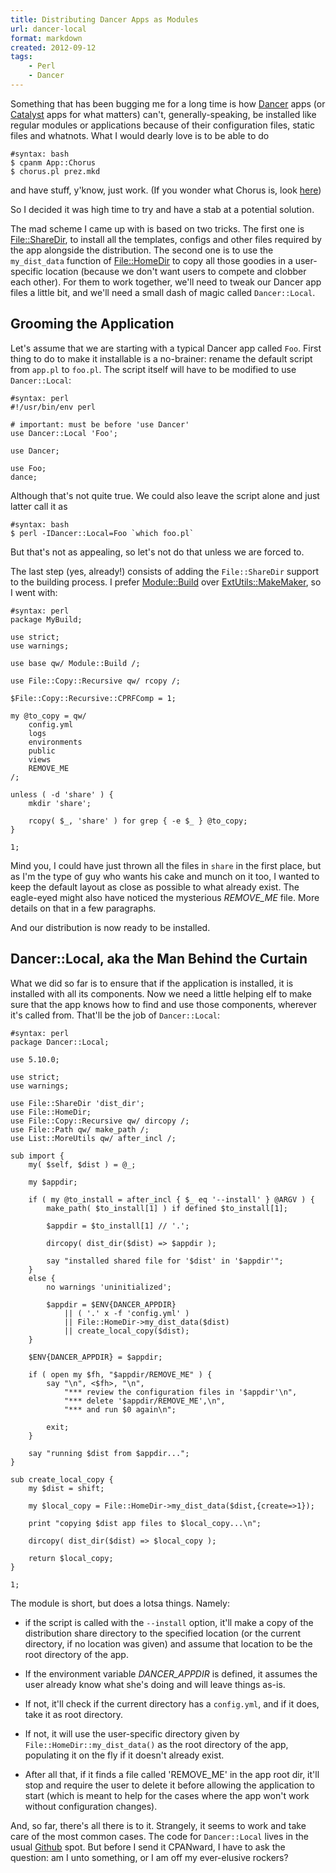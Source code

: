 ```yaml
---
title: Distributing Dancer Apps as Modules
url: dancer-local
format: markdown
created: 2012-09-12
tags:
    - Perl
    - Dancer
---
```


Something that has been bugging me for a long time is how [Dancer](cpan) 
apps (or [Catalyst](http://search.cpan.org/~jjnapiork/Catalyst-Runtime-5.90016/) apps for what matters) can't, generally-speaking, be installed like regular
modules or applications because of their configuration files, static files and
whatnots. What I would dearly love is to be able to do

    #syntax: bash
    $ cpanm App::Chorus
    $ chorus.pl prez.mkd

and have stuff, y'know, just work. (If you wonder what Chorus is, look [here](http://babyl.dyndns.org/techblog/entry/chorus))

So I decided it was high time to try and have a stab at a potential solution.

The mad scheme I came up with is based on two tricks. The first one is
[File::ShareDir](cpan), to install all the templates, configs and other
files required by the app alongside the distribution. The second one is 
to use the `my_dist_data` function of [File::HomeDir](cpan) to copy
all those goodies in a user-specific location (because we don't want users to
compete and clobber each other). For them to work together, we'll need to
tweak our Dancer app files a little bit, and
we'll need a small dash of magic called `Dancer::Local`.

## Grooming the Application

Let's assume that we are starting with a typical Dancer app called `Foo`.
First thing to do to make it installable is a no-brainer: rename the default
script from `app.pl` to `foo.pl`. The script itself will have to be modified
to use `Dancer::Local`:

    #syntax: perl
    #!/usr/bin/env perl

    # important: must be before 'use Dancer'
    use Dancer::Local 'Foo';

    use Dancer;

    use Foo;
    dance;

Although that's not quite true. We could also leave the script alone and just
latter call it as

    #syntax: bash
    $ perl -IDancer::Local=Foo `which foo.pl`

But that's not as appealing, so let's not do that unless we are forced to.

The last step (yes, already!) consists of adding the
`File::ShareDir` support to the building process. I prefer
[Module::Build](cpan) over [ExtUtils::MakeMaker](cpan), so I went
with:

    #syntax: perl
    package MyBuild;

    use strict; 
    use warnings;

    use base qw/ Module::Build /;

    use File::Copy::Recursive qw/ rcopy /;

    $File::Copy::Recursive::CPRFComp = 1;

    my @to_copy = qw/
        config.yml
        logs
        environments
        public
        views
        REMOVE_ME
    /;

    unless ( -d 'share' ) {
        mkdir 'share';

        rcopy( $_, 'share' ) for grep { -e $_ } @to_copy;
    }

    1;

Mind you, I could have just thrown all the files in `share` in the first
place, but as I'm the type of guy who wants his cake and munch on it too, I
wanted to keep the default layout as close as possible to what
already exist. The eagle-eyed might also have noticed the mysterious
*REMOVE_ME* file. More details on that in a few paragraphs.

And our distribution is now ready to be installed. 

## Dancer::Local, aka the Man Behind the Curtain

What we did so far is to ensure that if the application is installed, it is
installed with all its components. Now we need a little helping elf to make
sure that the app knows how to find and use those components, wherever it's
called from. That'll be the job of `Dancer::Local`:

    #syntax: perl
    package Dancer::Local;

    use 5.10.0;

    use strict;
    use warnings;

    use File::ShareDir 'dist_dir';
    use File::HomeDir;
    use File::Copy::Recursive qw/ dircopy /;
    use File::Path qw/ make_path /;
    use List::MoreUtils qw/ after_incl /;

    sub import {
        my( $self, $dist ) = @_;

        my $appdir;

        if ( my @to_install = after_incl { $_ eq '--install' } @ARGV ) {
            make_path( $to_install[1] ) if defined $to_install[1];

            $appdir = $to_install[1] // '.';

            dircopy( dist_dir($dist) => $appdir );

            say "installed shared file for '$dist' in '$appdir'";
        }
        else {
            no warnings 'uninitialized';

            $appdir = $ENV{DANCER_APPDIR} 
                || ( '.' x -f 'config.yml' )
                || File::HomeDir->my_dist_data($dist) 
                || create_local_copy($dist);
        }

        $ENV{DANCER_APPDIR} = $appdir;

        if ( open my $fh, "$appdir/REMOVE_ME" ) {
            say "\n", <$fh>, "\n", 
                "*** review the configuration files in '$appdir'\n",
                "*** delete '$appdir/REMOVE_ME',\n",
                "*** and run $0 again\n";

            exit;
        }

        say "running $dist from $appdir...";
    }

    sub create_local_copy {
        my $dist = shift;

        my $local_copy = File::HomeDir->my_dist_data($dist,{create=>1});

        print "copying $dist app files to $local_copy...\n";

        dircopy( dist_dir($dist) => $local_copy );

        return $local_copy;
    }

    1;


The module is short, but does a lotsa things. Namely:

* if the script is called with the `--install` option, it'll make a copy of
the distribution share directory to the specified location (or the current
directory, if no location was given) and assume that location to be the root
directory of the app.

* If the environment variable *DANCER_APPDIR* is defined, it assumes the user
already know what she's doing and will leave things as-is.

* If not, it'll check if the current directory has a `config.yml`, and if it
does, take it as root directory.

* If not, it will use the user-specific directory given by
`File::HomeDir::my_dist_data()` as the root directory of the app, populating
it on the fly if it doesn't already exist.

* After all that, if it finds a file called 'REMOVE_ME' in the app root dir,
it'll stop and require the user to delete it before allowing the application
to start (which is meant to help for the cases where the app won't work without configuration
changes).

And, so far, there's all there is to it. Strangely, it seems to work and take
care of the most common cases. The code for 
`Dancer::Local` 
lives in the usual [Github](https://github.com/yanick/Dancer-Local) spot. But
before I send it CPANward, I have to ask the question:
am I unto something, or I am off my ever-elusive rockers?
